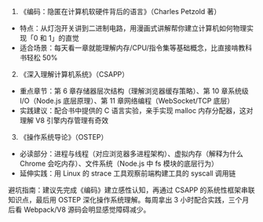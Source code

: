 1. 《编码：隐匿在计算机软硬件背后的语言》（Charles Petzold 著）
- 特点：从灯泡开关讲到二进制电路，用漫画式讲解帮你建立计算机如何物理实现「0 和 1」的直觉
- 适合场景：每天看一章就能理解内存/CPU/指令集等基础概念，比直接啃教科书轻松 50%

2. 《深入理解计算机系统》（CSAPP）
- 重点章节：第 6 章存储器层次结构（理解浏览器缓存策略）、第 10 章系统级 I/O（Node.js 底层原理）、第 11 章网络编程（WebSocket/TCP 底层）
- 实践建议：配合书中提供的 C 语言实验，亲手实现 malloc 内存分配器，这对理解 V8 引擎内存管理有奇效

3. 《操作系统导论》（OSTEP）
- 必读部分：进程与线程（对应浏览器多进程架构）、虚拟内存（解释为什么 Chrome 会吃内存）、文件系统（Node.js 中 fs 模块的底层行为）
- 延伸实践：用 Linux 的 strace 工具观察前端构建工具的 syscall 调用链

避坑指南：建议先完成《编码》建立感性认知，再通过 CSAPP 的系统性框架串联知识点，最后用 OSTEP 深化操作系统理解。每周拿出 3 小时配合实践，三个月后看 Webpack/V8 源码会明显感觉障碍减少。